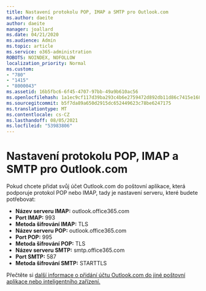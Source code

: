 ```yaml
---
title: Nastavení protokolu POP, IMAP a SMTP pro Outlook.com
ms.author: daeite
author: daeite
manager: joallard
ms.date: 04/21/2020
ms.audience: Admin
ms.topic: article
ms.service: o365-administration
ROBOTS: NOINDEX, NOFOLLOW
localization_priority: Normal
ms.custom:
- "780"
- "1415"
- "8000043"
ms.assetid: 16b5fbc6-6f45-4707-97bb-49a9b610ac56
ms.openlocfilehash: 1a1ec9cf117d39ba293c4b6e2759472d892db11d86c7415e1689027aa8a728ba
ms.sourcegitcommit: b5f7da89a650d2915dc652449623c78be6247175
ms.translationtype: MT
ms.contentlocale: cs-CZ
ms.lasthandoff: 08/05/2021
ms.locfileid: "53983806"
---
```

# <a name="pop-imap-and-smtp-settings-for-outlookcom"></a>Nastavení protokolu POP, IMAP a SMTP pro Outlook.com

Pokud chcete přidat svůj účet Outlook.com do poštovní aplikace, která podporuje protokol POP nebo IMAP, tady je nastavení serveru, které budete potřebovat:
  
- **Název serveru IMAP:** outlook.office365.com
- **Port IMAP:** 993
- **Metoda šifrování IMAP:** TLS
- **Název serveru POP:** outlook.office365.com  
- **Port POP:** 995  
- **Metoda šifrování POP:** TLS  
- **Název serveru SMTP:** smtp.office365.com
- **Port SMTP:** 587
- **Metoda šifrování SMTP:** STARTTLS

Přečtěte si [další informace o přidání účtu Outlook.com do jiné poštovní aplikace nebo inteligentního zařízení.](https://support.office.com/article/73f3b178-0009-41ae-aab1-87b80fa94970?wt.mc_id=Office_Outlook_com_Alchemy)
